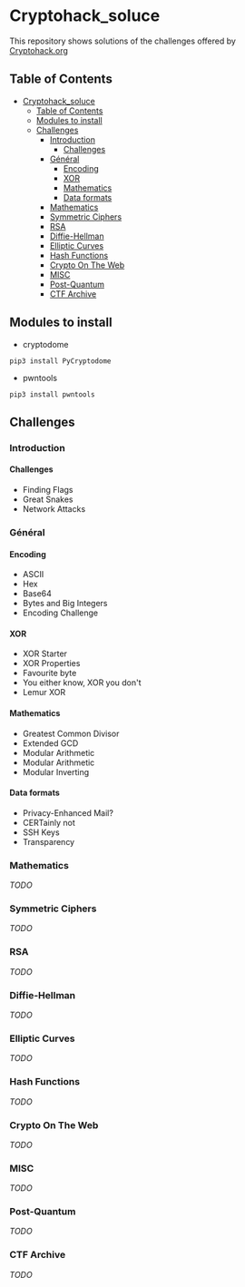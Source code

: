 # Cryptohack_soluce

This repository shows solutions of the challenges offered by [Cryptohack.org](cryptohack.org)

## Table of Contents

- [Cryptohack\_soluce](#cryptohack_soluce)
  - [Table of Contents](#table-of-contents)
  - [Modules to install](#modules-to-install)
  - [Challenges](#challenges)
    - [Introduction](#introduction)
      - [Challenges](#challenges-1)
    - [Général](#général)
      - [Encoding](#encoding)
      - [XOR](#xor)
      - [Mathematics](#mathematics)
      - [Data formats](#data-formats)
    - [Mathematics](#mathematics-1)
    - [Symmetric Ciphers](#symmetric-ciphers)
    - [RSA](#rsa)
    - [Diffie-Hellman](#diffie-hellman)
    - [Elliptic Curves](#elliptic-curves)
    - [Hash Functions](#hash-functions)
    - [Crypto On The Web](#crypto-on-the-web)
    - [MISC](#misc)
    - [Post-Quantum](#post-quantum)
    - [CTF Archive](#ctf-archive)

## Modules to install

* cryptodome
```
pip3 install PyCryptodome
```

* pwntools
```
pip3 install pwntools
```
## Challenges

### Introduction
#### Challenges
* Finding Flags
* Great Snakes
* Network Attacks

### Général
#### Encoding
* ASCII
* Hex
* Base64
* Bytes and Big Integers
* Encoding Challenge
#### XOR
* XOR Starter
* XOR Properties
* Favourite byte
* You either know, XOR you don't
* Lemur XOR
#### Mathematics
* Greatest Common Divisor
* Extended GCD
* Modular Arithmetic
* Modular Arithmetic
* Modular Inverting
#### Data formats
* Privacy-Enhanced Mail?
* CERTainly not
* SSH Keys
* Transparency

### Mathematics
*TODO*

### Symmetric Ciphers
*TODO*

### RSA

*TODO*
### Diffie-Hellman

*TODO*
### Elliptic Curves

*TODO*
### Hash Functions

*TODO*
### Crypto On The Web

*TODO*
### MISC

*TODO*
### Post-Quantum

*TODO*
### CTF Archive
*TODO*